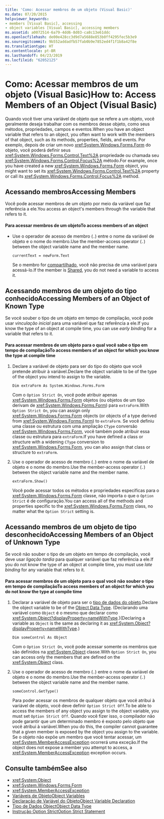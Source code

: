 ```yaml
---
title: 'Como: Acessar membros de um objeto (Visual Basic)'
ms.date: 07/20/2015
helpviewer_keywords:
- members [Visual Basic], accessing
- object variables [Visual Basic], accessing members
ms.assetid: a0072514-6a79-4dd6-8d03-ca8c13e61ddc
ms.openlocfilehash: de00e428cc3d9d7a5688e853b0ff4295fec5b3e9
ms.sourcegitcommit: 9b552addadfb57fab0b9e7852ed4f1f1b8a42f8e
ms.translationtype: HT
ms.contentlocale: pt-BR
ms.lasthandoff: 04/23/2019
ms.locfileid: "62052125"
---
```

# <a name="how-to-access-members-of-an-object-visual-basic"></a><span data-ttu-id="a3d0d-102">Como: Acessar membros de um objeto (Visual Basic)</span><span class="sxs-lookup"><span data-stu-id="a3d0d-102">How to: Access Members of an Object (Visual Basic)</span></span>
<span data-ttu-id="a3d0d-103">Quando você tiver uma variável de objeto que se refere a um objeto, você geralmente deseja trabalhar com os membros desse objeto, como seus métodos, propriedades, campos e eventos.</span><span class="sxs-lookup"><span data-stu-id="a3d0d-103">When you have an object variable that refers to an object, you often want to work with the members of that object, such as its methods, properties, fields, and events.</span></span> <span data-ttu-id="a3d0d-104">Por exemplo, depois de criar um novo <xref:System.Windows.Forms.Form> do objeto, você poderá definir seus <xref:System.Windows.Forms.Control.Text%2A> propriedade ou chamada seu <xref:System.Windows.Forms.Control.Focus%2A> método.</span><span class="sxs-lookup"><span data-stu-id="a3d0d-104">For example, once you have created a new <xref:System.Windows.Forms.Form> object, you might want to set its <xref:System.Windows.Forms.Control.Text%2A> property or call its <xref:System.Windows.Forms.Control.Focus%2A> method.</span></span>  
  
## <a name="accessing-members"></a><span data-ttu-id="a3d0d-105">Acessando membros</span><span class="sxs-lookup"><span data-stu-id="a3d0d-105">Accessing Members</span></span>  
 <span data-ttu-id="a3d0d-106">Você pode acessar membros de um objeto por meio da variável que faz referência a ele.</span><span class="sxs-lookup"><span data-stu-id="a3d0d-106">You access an object's members through the variable that refers to it.</span></span>  
  
#### <a name="to-access-members-of-an-object"></a><span data-ttu-id="a3d0d-107">Para acessar membros de um objeto</span><span class="sxs-lookup"><span data-stu-id="a3d0d-107">To access members of an object</span></span>  
  
- <span data-ttu-id="a3d0d-108">Use o operador de acesso de membro (`.`) entre o nome da variável de objeto e o nome do membro.</span><span class="sxs-lookup"><span data-stu-id="a3d0d-108">Use the member-access operator (`.`) between the object variable name and the member name.</span></span>  
  
    ```  
    currentText = newForm.Text  
    ```  
  
     <span data-ttu-id="a3d0d-109">Se o membro for [compartilhado](../../../../visual-basic/language-reference/modifiers/shared.md), você não precisa de uma variável para acessá-lo.</span><span class="sxs-lookup"><span data-stu-id="a3d0d-109">If the member is [Shared](../../../../visual-basic/language-reference/modifiers/shared.md), you do not need a variable to access it.</span></span>  
  
## <a name="accessing-members-of-an-object-of-known-type"></a><span data-ttu-id="a3d0d-110">Acessando membros de um objeto do tipo conhecido</span><span class="sxs-lookup"><span data-stu-id="a3d0d-110">Accessing Members of an Object of Known Type</span></span>  
 <span data-ttu-id="a3d0d-111">Se você souber o tipo de um objeto em tempo de compilação, você pode usar *vinculação inicial* para uma variável que faz referência a ele.</span><span class="sxs-lookup"><span data-stu-id="a3d0d-111">If you know the type of an object at compile time, you can use *early binding* for a variable that refers to it.</span></span>  
  
#### <a name="to-access-members-of-an-object-for-which-you-know-the-type-at-compile-time"></a><span data-ttu-id="a3d0d-112">Para acessar membros de um objeto para o qual você sabe o tipo em tempo de compilação</span><span class="sxs-lookup"><span data-stu-id="a3d0d-112">To access members of an object for which you know the type at compile time</span></span>  
  
1. <span data-ttu-id="a3d0d-113">Declare a variável de objeto para ser do tipo do objeto que você pretende atribuir à variável.</span><span class="sxs-lookup"><span data-stu-id="a3d0d-113">Declare the object variable to be of the type of the object you intend to assign to the variable.</span></span>  
  
    ```  
    Dim extraForm As System.Windows.Forms.Form  
    ```  
  
     <span data-ttu-id="a3d0d-114">Com o `Option Strict On`, você pode atribuir apenas <xref:System.Windows.Forms.Form> objetos (ou objetos de um tipo derivam de <xref:System.Windows.Forms.Form>) para `extraForm`.</span><span class="sxs-lookup"><span data-stu-id="a3d0d-114">With `Option Strict On`, you can assign only <xref:System.Windows.Forms.Form> objects (or objects of a type derived from <xref:System.Windows.Forms.Form>) to `extraForm`.</span></span> <span data-ttu-id="a3d0d-115">Se você definiu uma classe ou estrutura com uma ampliação `CType` conversão <xref:System.Windows.Forms.Form>, você também pode atribuir essa classe ou estrutura para `extraForm`.</span><span class="sxs-lookup"><span data-stu-id="a3d0d-115">If you have defined a class or structure with a widening `CType` conversion to <xref:System.Windows.Forms.Form>, you can also assign that class or structure to `extraForm`.</span></span>  
  
2. <span data-ttu-id="a3d0d-116">Use o operador de acesso de membro (`.`) entre o nome da variável de objeto e o nome do membro.</span><span class="sxs-lookup"><span data-stu-id="a3d0d-116">Use the member-access operator (`.`) between the object variable name and the member name.</span></span>  
  
    ```  
    extraForm.Show()  
    ```  
  
     <span data-ttu-id="a3d0d-117">Você pode acessar todos os métodos e propriedades específicas para o <xref:System.Windows.Forms.Form> classe, não importa o que o `Option Strict` é de configuração.</span><span class="sxs-lookup"><span data-stu-id="a3d0d-117">You can access all of the methods and properties specific to the <xref:System.Windows.Forms.Form> class, no matter what the `Option Strict` setting is.</span></span>  
  
## <a name="accessing-members-of-an-object-of-unknown-type"></a><span data-ttu-id="a3d0d-118">Acessando membros de um objeto de tipo desconhecido</span><span class="sxs-lookup"><span data-stu-id="a3d0d-118">Accessing Members of an Object of Unknown Type</span></span>  
 <span data-ttu-id="a3d0d-119">Se você não souber o tipo de um objeto em tempo de compilação, você deve usar *ligação tardia* para qualquer variável que faz referência a ele.</span><span class="sxs-lookup"><span data-stu-id="a3d0d-119">If you do not know the type of an object at compile time, you must use *late binding* for any variable that refers to it.</span></span>  
  
#### <a name="to-access-members-of-an-object-for-which-you-do-not-know-the-type-at-compile-time"></a><span data-ttu-id="a3d0d-120">Para acessar membros de um objeto para o qual você não souber o tipo em tempo de compilação</span><span class="sxs-lookup"><span data-stu-id="a3d0d-120">To access members of an object for which you do not know the type at compile time</span></span>  
  
1. <span data-ttu-id="a3d0d-121">Declarar a variável de objeto para ser o [tipo de dados do objeto](../../../../visual-basic/language-reference/data-types/object-data-type.md).</span><span class="sxs-lookup"><span data-stu-id="a3d0d-121">Declare the object variable to be of the [Object Data Type](../../../../visual-basic/language-reference/data-types/object-data-type.md).</span></span> <span data-ttu-id="a3d0d-122">(Declarando uma variável como `Object` é o mesmo que declarar como <xref:System.Object?displayProperty=nameWithType>.)</span><span class="sxs-lookup"><span data-stu-id="a3d0d-122">(Declaring a variable as `Object` is the same as declaring it as <xref:System.Object?displayProperty=nameWithType>.)</span></span>  
  
    ```  
    Dim someControl As Object  
    ```  
  
     <span data-ttu-id="a3d0d-123">Com o `Option Strict On`, você pode acessar somente os membros que são definidos na <xref:System.Object> classe.</span><span class="sxs-lookup"><span data-stu-id="a3d0d-123">With `Option Strict On`, you can access only the members that are defined on the <xref:System.Object> class.</span></span>  
  
2. <span data-ttu-id="a3d0d-124">Use o operador de acesso de membro (`.`) entre o nome da variável de objeto e o nome do membro.</span><span class="sxs-lookup"><span data-stu-id="a3d0d-124">Use the member-access operator (`.`) between the object variable name and the member name.</span></span>  
  
    ```  
    someControl.GetType()  
    ```  
  
     <span data-ttu-id="a3d0d-125">Para poder acessar os membros de qualquer objeto que você atribui à variável de objeto, você deve definir `Option Strict Off`.</span><span class="sxs-lookup"><span data-stu-id="a3d0d-125">To be able to access the members of any object you assign to the object variable, you must set `Option Strict Off`.</span></span> <span data-ttu-id="a3d0d-126">Quando você fizer isso, o compilador não pode garantir que um determinado membro é exposto pelo objeto que você atribui à variável.</span><span class="sxs-lookup"><span data-stu-id="a3d0d-126">When you do this, the compiler cannot guarantee that a given member is exposed by the object you assign to the variable.</span></span> <span data-ttu-id="a3d0d-127">Se o objeto não expõe um membro que você tentar acessar, um <xref:System.MemberAccessException> ocorrerá uma exceção.</span><span class="sxs-lookup"><span data-stu-id="a3d0d-127">If the object does not expose a member you attempt to access, a <xref:System.MemberAccessException> exception occurs.</span></span>  
  
## <a name="see-also"></a><span data-ttu-id="a3d0d-128">Consulte também</span><span class="sxs-lookup"><span data-stu-id="a3d0d-128">See also</span></span>

- <xref:System.Object>
- <xref:System.Windows.Forms.Form>
- <xref:System.MemberAccessException>
- [<span data-ttu-id="a3d0d-129">Variáveis de Objeto</span><span class="sxs-lookup"><span data-stu-id="a3d0d-129">Object Variables</span></span>](../../../../visual-basic/programming-guide/language-features/variables/object-variables.md)
- [<span data-ttu-id="a3d0d-130">Declaração de Variável do Objeto</span><span class="sxs-lookup"><span data-stu-id="a3d0d-130">Object Variable Declaration</span></span>](../../../../visual-basic/programming-guide/language-features/variables/object-variable-declaration.md)
- [<span data-ttu-id="a3d0d-131">Tipo de Dados Object</span><span class="sxs-lookup"><span data-stu-id="a3d0d-131">Object Data Type</span></span>](../../../../visual-basic/language-reference/data-types/object-data-type.md)
- [<span data-ttu-id="a3d0d-132">Instrução Option Strict</span><span class="sxs-lookup"><span data-stu-id="a3d0d-132">Option Strict Statement</span></span>](../../../../visual-basic/language-reference/statements/option-strict-statement.md)
